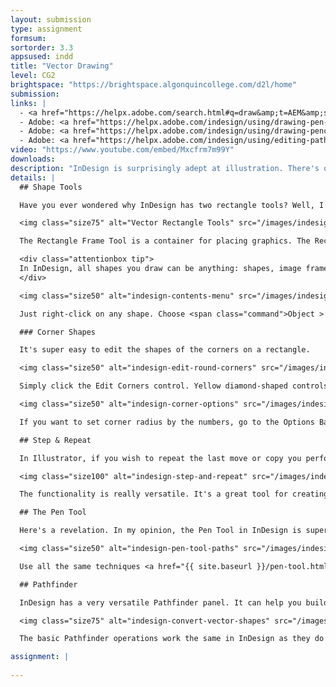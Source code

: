 ```yaml
---
layout: submission
type: assignment
formsum:
sortorder: 3.3
appsused: indd
title: "Vector Drawing"
level: CG2
brightspace: "https://brightspace.algonquincollege.com/d2l/home"
submission:
links: |
  - <a href="https://helpx.adobe.com/search.html#q=draw&amp;t=AEM&amp;sort=relevancy&amp;f:@CommonProduct=[InDesign%2FCS6,InDesign,InDesign%2FCC,InDesign%2FCC%20(2015)]&amp;CommonProduct=InDesign&quot;" target="_blank" title="Drawing in InDesign">Drawing in InDesign</a>
  - Adobe: <a href="https://helpx.adobe.com/indesign/using/drawing-pen-tool.html" target="_blank" title="InDesign's Pen Tool">InDesign's Pen Tool</a>
  - Adobe: <a href="https://helpx.adobe.com/indesign/using/drawing-pencil-tool.html" target="_blank" title="InDesign Pencil Tool">InDesign Pencil Tool</a>
  - Adobe: <a href="https://helpx.adobe.com/indesign/using/editing-paths.html" target="_blank" title="Edit Paths in InDesign">Adobe: Edit Paths in InDesign</a>
video: "https://www.youtube.com/embed/Mxcfrm7m99Y"
downloads: 
description: "InDesign is surprisingly adept at illustration. There's often no need to jump into Illustrator to create vector art. It can be done right in your page layout in InDesign."
details: |
  ## Shape Tools

  Have you ever wondered why InDesign has two rectangle tools? Well, I have. They're really kind of redundant.

  <img class="size75" alt="Vector Rectangle Tools" src="/images/indesign-vector-drawing/indesign-rectangle-tools.svg">

  The Rectangle Frame Tool is a container for placing graphics. The Rectangle Tool is the same one as is in Illustrator. It's meant for drawing rectangles. The thing is, you can convert one to the other. You can even make either of them a text frame.

  <div class="attentionbox tip">
  In InDesign, all shapes you draw can be anything: shapes, image frames or text frames.
  </div>

  <img class="size50" alt="indesign-contents-menu" src="/images/indesign-vector-drawing/indesign-contents-menu.jpg">

  Just right-click on any shape. Choose <span class="command">Object > Convert...</span> Select either Graphic, Text or Unassigned. An Unassigned frame is simply a general purpose box you can use as a graphic in a page layout. It's neutral.

  ### Corner Shapes

  It's super easy to edit the shapes of the corners on a rectangle.

  <img class="size50" alt="indesign-edit-round-corners" src="/images/indesign-vector-drawing/indesign-edit-round-corners.gif">

  Simply click the Edit Corners control. Yellow diamond-shaped controls will appear. Drag one to edit all corners or hold shift while dragging to edit only that corner.

  <img class="size50" alt="indesign-corner-options" src="/images/indesign-vector-drawing/indesign-corner-options.jpg">

  If you want to set corner radius by the numbers, go to the Options Bar. Option-click on the Corner Options widget to open the Corner Options dialogue.

  ## Step & Repeat

  In Illustrator, if you wish to repeat the last move or copy you performed, you'd hit ⌘-D. InDesign has a wonderful feature called Step & Repeat that does just that. Hit <span class="command">Option-⌘-U</span> to invoke the dialogue.

  <img class="size100" alt="indesign-step-and-repeat" src="/images/indesign-vector-drawing/indesign-step-and-repeat.jpg">

  The functionality is really versatile. It's a great tool for creating equally spaced objects.

  ## The Pen Tool

  Here's a revelation. In my opinion, the Pen Tool in InDesign is superior to the one in Illustrator. It works exactly the same way, but I find it more accurate.

  <img class="size50" alt="indesign-pen-tool-paths" src="/images/indesign-vector-drawing/indesign-pen-tool-paths.jpg">

  Use all the same techniques <a href="{{ site.baseurl }}/pen-tool.html" target="_blank" title="Illustrator's Pen Tool is so old-school.">you've learned</a> in Illustrator with the Pen Tool in InDesign.

  ## Pathfinder

  InDesign has a very versatile Pathfinder panel. It can help you build shapes based on other shapes. 

  <img class="size75" alt="indesign-convert-vector-shapes" src="/images/indesign-vector-drawing/indesign-convert-vector-shapes.gif">

  The basic Pathfinder operations work the same in InDesign as they do in Illustrator. The panel does contain more functions, though.

assignment: |
  
---
```

